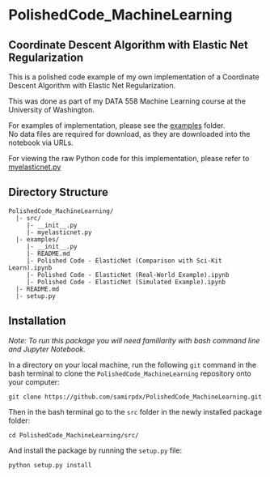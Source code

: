 PolishedCode_MachineLearning
=============================

Coordinate Descent Algorithm with Elastic Net Regularization
--------------------------------------------------------------

This is a polished code example of  my own implementation of a Coordinate Descent Algorithm with Elastic Net 
Regularization.  

This was done as part of my DATA 558 Machine Learning course at the University of Washington.

For examples of implementation, please see 
the [examples](https://github.com/samirpdx/PolishedCode_MachineLearning/tree/master/examples) folder.  
No data files are required for download, as they are downloaded into the notebook via URLs.

For viewing the raw Python code for this implementation, please refer 
to [myelasticnet.py](https://github.com/samirpdx/PolishedCode_MachineLearning/blob/master/src/myelasticnet.py) 

Directory Structure
---------------------
```
PolishedCode_MachineLearning/
  |- src/
     |- __init__.py
     |- myelasticnet.py
  |- examples/
     |- __init__.py
     |- README.md
     |- Polished Code - ElasticNet (Comparison with Sci-Kit Learn).ipynb
     |- Polished Code - ElasticNet (Real-World Example).ipynb
     |- Polished Code - ElasticNet (Simulated Example).ipynb
  |- README.md
  |- setup.py
```

Installation
---------------

_Note:  To run this package you will need familiarity with bash command line and Jupyter Notebook._

In a directory on your local machine, run the following `git` command in the bash terminal to clone the 
`PolishedCode_MachineLearning` repository onto your computer:

```
git clone https://github.com/samirpdx/PolishedCode_MachineLearning.git
```

Then in the bash terminal go to the `src` folder in the newly installed package folder:

```
cd PolishedCode_MachineLearning/src/
```

And install the package by running the `setup.py` file:

```
python setup.py install
```

